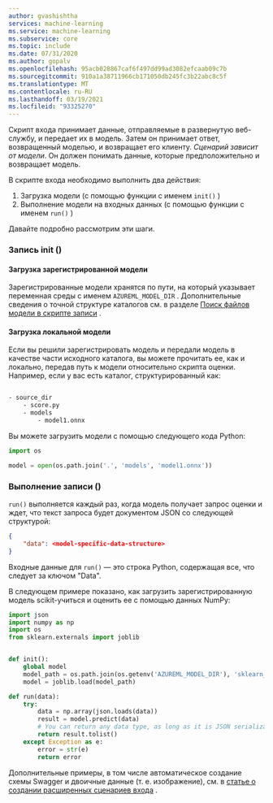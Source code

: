 ```yaml
---
author: gvashishtha
services: machine-learning
ms.service: machine-learning
ms.subservice: core
ms.topic: include
ms.date: 07/31/2020
ms.author: gopalv
ms.openlocfilehash: 95acb028867caf6f497dd99ad3082efcaab09c7b
ms.sourcegitcommit: 910a1a38711966cb171050db245fc3b22abc8c5f
ms.translationtype: MT
ms.contentlocale: ru-RU
ms.lasthandoff: 03/19/2021
ms.locfileid: "93325270"
---
```

Скрипт входа принимает данные, отправляемые в развернутую веб-службу, и передает их в модель. Затем он принимает ответ, возвращенный моделью, и возвращает его клиенту. *Сценарий зависит от модели*. Он должен понимать данные, которые предположительно и возвращает модель.

В скрипте входа необходимо выполнить два действия:

1. Загрузка модели (с помощью функции с именем `init()` )
1. Выполнение модели на входных данных (с помощью функции с именем `run()` )

Давайте подробно рассмотрим эти шаги.

### <a name="writing-init"></a>Запись init () 

#### <a name="loading-a-registered-model"></a>Загрузка зарегистрированной модели

Зарегистрированные модели хранятся по пути, на который указывает переменная среды с именем `AZUREML_MODEL_DIR` . Дополнительные сведения о точной структуре каталогов см. в разделе [Поиск файлов модели в скрипте записи](../articles/machine-learning/how-to-deploy-advanced-entry-script.md#load-registered-models) .

#### <a name="loading-a-local-model"></a>Загрузка локальной модели

Если вы решили зарегистрировать модель и передали модель в качестве части исходного каталога, вы можете прочитать ее, как и локально, передав путь к модели относительно скрипта оценки. Например, если у вас есть каталог, структурированный как:

```bash

- source_dir
    - score.py
    - models
        - model1.onnx

```

Вы можете загрузить модели с помощью следующего кода Python:

```python
import os

model = open(os.path.join('.', 'models', 'model1.onnx'))
```

### <a name="writing-run"></a>Выполнение записи ()

`run()` выполняется каждый раз, когда модель получает запрос оценки и ждет, что текст запроса будет документом JSON со следующей структурой:

```json
{
    "data": <model-specific-data-structure>
}

```

Входные данные для `run()` — это строка Python, содержащая все, что следует за ключом "Data".

В следующем примере показано, как загрузить зарегистрированную модель scikit-учиться и оценить ее с помощью данных NumPy:

```python
import json
import numpy as np
import os
from sklearn.externals import joblib


def init():
    global model
    model_path = os.path.join(os.getenv('AZUREML_MODEL_DIR'), 'sklearn_mnist_model.pkl')
    model = joblib.load(model_path)

def run(data):
    try:
        data = np.array(json.loads(data))
        result = model.predict(data)
        # You can return any data type, as long as it is JSON serializable.
        return result.tolist()
    except Exception as e:
        error = str(e)
        return error
```

Дополнительные примеры, в том числе автоматическое создание схемы Swagger и двоичные данные (т. е. изображение), см. в [статье о создании расширенных сценариев входа](../articles/machine-learning/how-to-deploy-advanced-entry-script.md) .